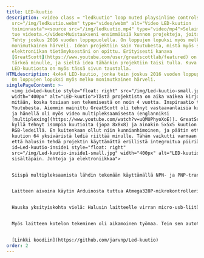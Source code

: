 ```yaml
---
title: LED-kuutio
description: <video class = "ledkuutio" loop muted playsinline controls><source
  src="/img/ledkuutio.webm" type="video/webm" alt="Video LED-kuution
  toiminnasta"><source src="/img/ledkuutio.mp4" type="video/mp4">Selaimesi ei
  tue videota.</video>Muistaakseni ensimmäisiä kunnon projekteja, joita tein.
  Tehty joskus 2016 vuoden loppupuolella. On loppujen lopuksi myös melko
  monimutkainen härveli. Idean projektiin sain Youtubesta, mistä myös suuri osa
  elektroniikan tietämyksestäni on opittu. Erityisesti kanava
  [GreatScott](https://www.youtube.com/user/greatscottlab/featured) on ollut
  tärkeä minulle, ja sieltä idea tähänkin projektiin taisi tulla. Kuva
  LED-kuutiosta on myös tässä sivun taustalla.
HTMLdescription: 4x4x4 LED-kuutio, jonka tein joskus 2016 vuoden loppupuolella.
  On loppujen lopuksi myös melko monimutkainen härveli.
singlePageContent: >-
  <img id=Led-kuutio style="float: right" src="/img/Led-kuutio-small.jpg"
  width="400px" alt="LED-kuutio">Tästä projektista on aika vaikea kirjoittaa
  mitään, koska tosiaan sen tekemisestä on noin 4 vuotta. Inspiraatio tuli
  Youtubesta. Aiemmin mainittu GreatScott oli tehnyt vastaavanlaisia kuutioita,
  ja hänellä oli myös video multipleksaamisesta (englanniksi
  [multiplexing](https://www.youtube.com/watch?v=uQMUPhyoXoE)). GreatScott oli
  kyllä tehnyt isompia kuutioita (jopa 8x8x8) ja ainakin 5x5x5 kuution
  RGB-ledeillä. En kuitenkaan ollut niin kunnianhimoinen, ja päätin että 4x4x4
  kuution 64 yksiväristä lediä riittää minulle. Tähän vaikutti varmaan myös se,
  että halusin tehdä projektin käyttämättä erillistä integroitua piiriä. <img
  id=Led-kuutio-inside1 style="float: right"
  src="/img/Led-kuutio-inside1-small.jpg" width="400px" alt="LED-kuutio
  sisältäpäin. Johtoja ja elektroniikkaa">


  Siispä multipleksaamista lähdin tekemään käyttämällä NPN- ja PNP-transistoreja. (Muistaakseni 2N2222 ja 2N2907. En näitä muistaakseni tähän tarkoitukseen varsinaisesti ostanut. Ostin vain Ebaysta jotain mitä halvalla sai, kun aloitin elektroniikkaharrastukseni.) Valitettavasti minulla ei ole tallella minkäänlaista piirikaaviota projektista. Avasin kuution ja tutkin vähän sen sisälmyksiä, ja sen sekä muistini perusteella taisin toteuttaa multipleksaamisen suurin piirtein niin, että erikseen voidaan jokaisen 4x4x4-kuution kerroksiin kytkeä anodeille +5V PNP-transistorilla. <img id=Led-kuutio-inside2 src="/img/Led-kuutio-inside2-small.jpg" width="400px" style="float: left" alt="LED-kuution elektroniikkaa: Atmega328p, resistoreja, transistoreja ja muita komponentteja">Tähän kuluu siis 4 mikrokontrollerin digitaalista ulostuloa. Jokaisessa kerroksessa on 4x4 = 16 lediä, ja näitä sitten multipleksataan NPN-transistoreilla riveittäin. Siis jokaista lediä kohti on transistori. Neljällä mikrokontrollerin ulostulolla voidaan kytkeä erikseen jokaisen rivin transistorit päälle. Sitten toisella neljällä ulostulolla jokaista saraketta voidaan hallita. Yhteensä siis koko kuutiossa mikrokontrollerin pinejä tarvitaan 12. Asia on toivottavasti selkeä. Tein nopeasti ja huvin vuoksi myös jonkinlaisen kaavion, joka ehkä selventää asiaa. En siis ihan täysin tarkasti muista teinkö kytkennät juuri kuten kuvassa, mutta ainakin suurin piirtein niin. Jossain välissä kytkennässä on tietenkin myös ledien virtaa rajoittavat resistorit. <img src="/img/Led-kuutio-circuit.png" width="600px" style="float: right" alt="LED-kuution multipleksauksen virtapiiri">


  Laitteen aivoina käytin Arduinosta tuttua Atmega328P-mikrokontrolleria. Ohjeen siihen, miten laitetta käytetään ilman Arduino-alustaa löysin tietenkin myös GreatScott-kanavalta. Muistan ajatelleeni, miten hyvä tuuri minulla oli, kun sain multipleksauksen tehtyä 12 digitaalisella ulostulolla, koska luulin että Atmega328p:ssä on 12 digitaalista ulostuloa. Joskus myöhemmin minulle selvisi, että analogisia sisääntuloja voi käyttää myös kuten kaikkia muitakin pinejä. LED-kuutiossa käytin 12 ledien vaatiman ulostulon lisäksi nappia, mutta kytkin sen analogiseen sisääntuloon ja luulin että sitä piniä ei voisi käyttää digitaalisena sisääntulona. No, eipä tuo haitannut, homma toimii. Laitteen ohjelmoinnista en muista kyllä oikeastaan mitään, enkä jaksa enää kauheasti perehtyä ohjelman toimintaperiaatteeseen. Ohjelmoin laitteeseen muutaman erilaisen "valoshow'n", joiden välillä voi vaihdella napin avulla. Laite on toiminut ainakin tähän mennessä, vaikka en varmaankaan ole optimoinut muistinkäyttöä tai muutenkaan tehnyt ohjelmaa kovin järkevästi. Tiedän, että laitteessa on ainakin yksi ongelma: nappi ei joskus toimi kunnolla. Siis joskus sitä painamalla ei tapahdu mitään ja joskus laite rekisteröi painalluksia useampia vaikka nappia painaisi vain kerran. Ongelma olisi varmastikin helppo korjata, mutta en sitä 4 vuotta sitten tainnut osata/jaksaa korjata, enkä enää rupea tekemään muutoksia vanhaan laitteeseen.


  Hauska yksityiskohta vielä: Halusin laitteelle virran micro-usb-liitännästä, jotta kännykän laturia voisi käyttää virtalähteenä. En kuitenkaan silloin omistanut micro-usb-palikkaa, johon olisi saanut kolvattua helposti johtoja. Kotoa löytyi jokin vanha kännykkä, josta revin micro-usb-liitännän irti ja sain jotenkin kolvattua johdot kiinni oikeisiin paikkoihin ja sain sitten virran siitä.


  Myös laitteen kotelon tekeminen oli aikamoinen työmaa. Tein sen autotallista löytyneestä liian paksusta puulevystä. Tämän takia laite on aika painava.


  [Linkki koodiin](https://github.com/jarvnp/Led-kuutio)
order: 2
---
```

